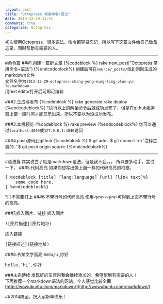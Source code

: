 ```yaml
---
layout: post
title: "Octopress 常用命令+语法"
date: 2013-12-29 13:43
comments: true
categories: Octopress
---
```

初次使用Octopress，很多语法、命令都容易忘记，所以写下这篇文件给自己做备忘录，同时帮助有需要的人。
***
#命令篇
###1.创建一篇新文章
{%codeblock %}
rake new_post["Octopress 常用命令+语法"]
{%endcodeblock%}
创建后可在`source/_posts/`找到刚刚生成的markdown文件<br>
文件名字为`2013-12-29-octopress-chang-yong-ming-ling-plus-yu-fa.markdown`<br>
用text editor打开后可即可编辑

<!--more-->
###2.生成与发布
{%codeblock %}
rake generate
rake deploy
{%endcodeblock%}
*执行以上的两条命令后就成功发布了，但是在github服务器上要一段时间才能显示出来。所以不要以为没成功发布。

###3.本机预览
{%codeblock %}
rake preview
{%endcodeblock%}
你可以通过`localhost:4040`或`127.0.0.1:4040`访问

###4.push源码到github
{%codeblock %}
$ git add .
$ git commit -m '注释之类的..'
$ git push origin source
{%endcodeblock%}
***
#语法篇
其实说白了就是markdown语法，但是我不会。。。
所以要多动手，尝试一下。
###5.代码高亮
如果你想写出像上面一样的代码高亮的框框。

<pre>
{ %codeblock [title] [lang:language] [url] [link text]%}
	some code here.
{ %endcodeblock%}
</pre>
*[ ]不需要打上
###6.不带行号的代码高亮
使用`<pre></pre>`可得到上面不带行号的高亮。

###7.插入图片、链接
插入图片
<pre>
![图片描述](图片地址) 
</pre>
插入链接
<pre>
[链接描述](链接地址) 
</pre>

###8.令某文字高亮
hello,`hi`,你好

<pre>
hello,`hi`,你好
</pre>

###未完待续
发现好的东西时我会继续添加的，希望帮到有需要的人！<br>
下面推荐一个markdown语法的网站，个人感觉比较全面<br>
[http://wowubuntu.com/markdown/](http://wowubuntu.com/markdown/)

##2014降至，祝大家新年快乐！

